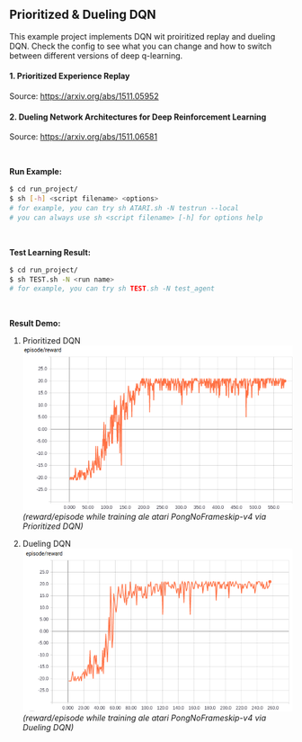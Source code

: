 ## Prioritized & Dueling DQN

This example project implements DQN wit proiritized replay and dueling DQN.
Check the config to see what you can change and how to switch between different versions of deep q-learning.  

#### 1. Prioritized Experience Replay
Source: https://arxiv.org/abs/1511.05952


#### 2. Dueling Network Architectures for Deep Reinforcement Learning
Source: https://arxiv.org/abs/1511.06581  

&nbsp;  

**Run Example:**

```bash
$ cd run_project/
$ sh [-h] <script filename> <options>
# for example, you can try sh ATARI.sh -N testrun --local
# you can always use sh <script filename> [-h] for options help
```

&nbsp;  

**Test Learning Result:**

```bash
$ cd run_project/
$ sh TEST.sh -N <run name>
# for example, you can try sh TEST.sh -N test_agent
```

&nbsp;  

**Result Demo:**  
1. Prioritized DQN  
![pong-v4_prioritized](../../.demo/pong-v4_prioritized.png)  
*(reward/episode while training ale atari PongNoFrameskip-v4 via Prioritized DQN)*  

2. Dueling DQN  
![pong-v4_dueling](../../.demo/pong-v4_dueling.png)  
*(reward/episode while training ale atari PongNoFrameskip-v4 via Dueling DQN)*   




